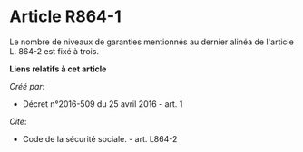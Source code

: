 # Article R864-1

Le nombre de niveaux de garanties mentionnés au dernier alinéa de l'article L. 864-2 est fixé à trois.

**Liens relatifs à cet article**

_Créé par_:

  - Décret n°2016-509 du 25 avril 2016 - art. 1

_Cite_:

  - Code de la sécurité sociale. - art. L864-2
